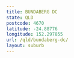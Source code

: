 ```yaml
---
title: BUNDABERG DC
state: QLD
postcode: 4670
latitude: -24.88776
longitude: 152.297855
url: /qld/bundaberg-dc/
layout: suburb
---
```

